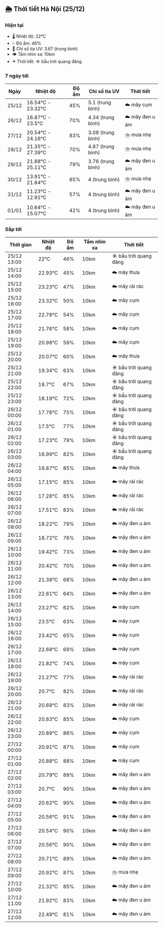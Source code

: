 ## 🌦️ Thời tiết Hà Nội (25/12)

### Hiện tại

- 🌡️ Nhiệt độ: 22℃
- 💦 Độ ẩm: 46%
- 🌟 Chỉ số tia UV: 3.67 (trung bình)
- 👁️ Tầm nhìn xa: 10km
- ☂️ Thời tiết: ☀️ bầu trời quang đãng

### 7 ngày tới

| Ngày | Nhiệt độ | Độ ẩm | Chỉ số tia UV | Thời tiết |
| --- | --- | --- | --- | --- |
| 25/12 | 16.54℃ - 23.32℃ | 45% | 5.1 (trung bình) | ☁️ mây cụm |
| 26/12 | 16.87℃ - 23.5℃ | 70% | 4.34 (trung bình) | ☁️ mây đen u ám |
| 27/12 | 20.54℃ - 24.16℃ | 83% | 3.08 (trung bình) | ⛈️ mưa nhẹ |
| 28/12 | 21.35℃ - 27.39℃ | 70% | 4.87 (trung bình) | ⛈️ mưa nhẹ |
| 29/12 | 21.88℃ - 25.11℃ | 79% | 3.76 (trung bình) | ☁️ mây đen u ám |
| 30/12 | 13.91℃ - 21.84℃ | 65% | 4 (trung bình) | ⛈️ mưa nhẹ |
| 31/12 | 11.23℃ - 12.91℃ | 57% | 4 (trung bình) | ☁️ mây đen u ám |
| 01/01 | 10.64℃ - 15.07℃ | 42% | 4 (trung bình) | ☁️ mây đen u ám |

### Sắp tới

| Thời gian | Nhiệt độ | Độ ẩm | Tầm nhìn xa | Thời tiết |
| --- | --- | --- | --- | --- |
| 25/12 13:00 | 22℃ | 46% | 10km | ☀️ bầu trời quang đãng |
| 25/12 14:00 | 22.93℃ | 45% | 10km | ☁️ mây thưa |
| 25/12 15:00 | 23.23℃ | 47% | 10km | ☁️ mây rải rác |
| 25/12 16:00 | 23.32℃ | 50% | 10km | ☁️ mây cụm |
| 25/12 17:00 | 22.78℃ | 54% | 10km | ☁️ mây cụm |
| 25/12 18:00 | 21.76℃ | 58% | 10km | ☁️ mây cụm |
| 25/12 19:00 | 20.98℃ | 59% | 10km | ☁️ mây cụm |
| 25/12 20:00 | 20.07℃ | 60% | 10km | ☁️ mây thưa |
| 25/12 21:00 | 19.34℃ | 63% | 10km | ☀️ bầu trời quang đãng |
| 25/12 22:00 | 18.7℃ | 67% | 10km | ☀️ bầu trời quang đãng |
| 25/12 23:00 | 18.19℃ | 72% | 10km | ☀️ bầu trời quang đãng |
| 26/12 00:00 | 17.78℃ | 75% | 10km | ☀️ bầu trời quang đãng |
| 26/12 01:00 | 17.5℃ | 77% | 10km | ☀️ bầu trời quang đãng |
| 26/12 02:00 | 17.23℃ | 79% | 10km | ☀️ bầu trời quang đãng |
| 26/12 03:00 | 16.99℃ | 82% | 10km | ☀️ bầu trời quang đãng |
| 26/12 04:00 | 16.87℃ | 85% | 10km | ☁️ mây thưa |
| 26/12 05:00 | 17.15℃ | 85% | 10km | ☁️ mây rải rác |
| 26/12 06:00 | 17.28℃ | 85% | 10km | ☁️ mây rải rác |
| 26/12 07:00 | 17.51℃ | 83% | 10km | ☁️ mây rải rác |
| 26/12 08:00 | 18.22℃ | 79% | 10km | ☁️ mây đen u ám |
| 26/12 09:00 | 18.72℃ | 76% | 10km | ☁️ mây đen u ám |
| 26/12 10:00 | 19.42℃ | 73% | 10km | ☁️ mây đen u ám |
| 26/12 11:00 | 20.42℃ | 70% | 10km | ☁️ mây đen u ám |
| 26/12 12:00 | 21.38℃ | 68% | 10km | ☁️ mây đen u ám |
| 26/12 13:00 | 22.61℃ | 64% | 10km | ☁️ mây đen u ám |
| 26/12 14:00 | 23.27℃ | 62% | 10km | ☁️ mây cụm |
| 26/12 15:00 | 23.5℃ | 63% | 10km | ☁️ mây cụm |
| 26/12 16:00 | 23.42℃ | 65% | 10km | ☁️ mây cụm |
| 26/12 17:00 | 22.68℃ | 69% | 10km | ☁️ mây cụm |
| 26/12 18:00 | 21.82℃ | 74% | 10km | ☁️ mây cụm |
| 26/12 19:00 | 21.27℃ | 77% | 10km | ☁️ mây rải rác |
| 26/12 20:00 | 20.7℃ | 82% | 10km | ☁️ mây rải rác |
| 26/12 21:00 | 20.69℃ | 83% | 10km | ☁️ mây rải rác |
| 26/12 22:00 | 20.83℃ | 85% | 10km | ☁️ mây cụm |
| 26/12 23:00 | 20.89℃ | 86% | 10km | ☁️ mây cụm |
| 27/12 00:00 | 20.91℃ | 87% | 10km | ☁️ mây cụm |
| 27/12 01:00 | 20.88℃ | 88% | 10km | ☁️ mây cụm |
| 27/12 02:00 | 20.79℃ | 89% | 10km | ☁️ mây đen u ám |
| 27/12 03:00 | 20.7℃ | 90% | 10km | ☁️ mây đen u ám |
| 27/12 04:00 | 20.62℃ | 90% | 10km | ☁️ mây đen u ám |
| 27/12 05:00 | 20.56℃ | 91% | 10km | ☁️ mây đen u ám |
| 27/12 06:00 | 20.54℃ | 90% | 10km | ☁️ mây đen u ám |
| 27/12 07:00 | 20.56℃ | 90% | 10km | ☁️ mây đen u ám |
| 27/12 08:00 | 20.71℃ | 89% | 10km | ☁️ mây đen u ám |
| 27/12 09:00 | 20.92℃ | 87% | 10km | ⛈️ mưa nhẹ |
| 27/12 10:00 | 21.32℃ | 85% | 10km | ☁️ mây đen u ám |
| 27/12 11:00 | 21.92℃ | 83% | 10km | ☁️ mây đen u ám |
| 27/12 12:00 | 22.49℃ | 81% | 10km | ☁️ mây đen u ám |

